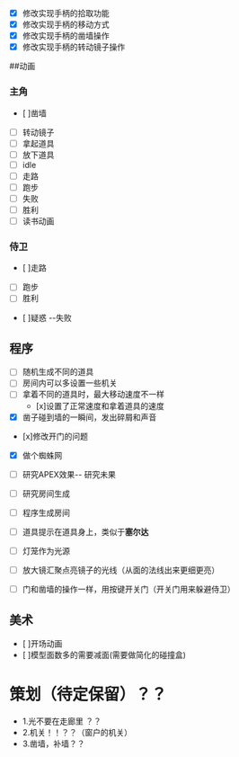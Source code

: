 - [x] 修改实现手柄的拾取功能
- [x] 修改实现手柄的移动方式
- [x] 修改实现手柄的凿墙操作
- [x] 修改实现手柄的转动镜子操作

##动画
### 主角
- [ ]凿墙
- [ ] 转动镜子
- [ ] 拿起道具
- [ ] 放下道具
- [ ] idle
- [ ] 走路
- [ ] 跑步
- [ ] 失败
- [ ] 胜利
- [ ] 读书动画

### 侍卫
- [ ]走路
- [ ] 跑步
- [ ] 胜利
- [ ]疑惑 --失败


## 程序
- [ ] 随机生成不同的道具
- [ ] 房间内可以多设置一些机关
- [ ] 拿着不同的道具时，最大移动速度不一样
	- [x]设置了正常速度和拿着道具的速度
- [x] 凿子碰到墙的一瞬间，发出碎屑和声音
- [x]修改开门的问题 
- [x] 做个蜘蛛网
- [ ] 研究APEX效果-- 研究未果
- [ ] 研究房间生成
- [ ] 程序生成房间
- [ ] 道具提示在道具身上，类似于**塞尔达**
- [ ] 灯笼作为光源
- [ ] 放大镜汇聚点亮镜子的光线（从面的法线出来更细更亮）

- [ ] 门和凿墙的操作一样，用按键开关门（开关门用来躲避侍卫）
## 美术
- [ ]开场动画
- [ ]模型面数多的需要减面(需要做简化的碰撞盒)

# 策划（待定保留）？？
- 1.光不要在走廊里 ？？
- 2.机关！！？？（窗户的机关）
- 3.凿墙，补墙？？
